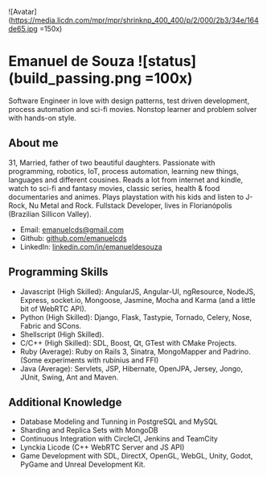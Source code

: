 ![Avatar](https://media.licdn.com/mpr/mpr/shrinknp_400_400/p/2/000/2b3/34e/164de65.jpg =150x)
# Emanuel de Souza ![status](build_passing.png =100x)
Software Engineer in love with design patterns, test driven development, process automation and sci-fi movies. Nonstop learner and problem solver with hands-on style.

## About me
31, Married, father of two beautiful daughters. Passionate with programming, robotics, IoT, process automation, learning new things, languages and different cousines. Reads a lot from internet and kindle, watch to sci-fi and fantasy movies, classic series, health & food documentaries and animes. Plays playstation with his kids and listen to J-Rock, Nu Metal and Rock.
Fullstack Developer, lives in Florianópolis (Brazilian Sillicon Valley).

* Email: [emanuelcds@gmail.com](mailto:emanuelcds@gmail.com)
* Github: [github.com/emanuelcds](http://github.com/emanuelcds)
* LinkedIn: [linkedin.com/in/emanueldesouza](https://www.linkedin.com/in/emanueldesouza)

## Programming Skills
* Javascript (High Skilled): AngularJS, Angular-UI, ngResource, NodeJS, Express, socket.io, Mongoose, Jasmine, Mocha and Karma (and a little bit of WebRTC API).
* Python (High Skilled): Django, Flask, Tastypie, Tornado, Celery, Nose, Fabric and SCons.
* Shellscript (High Skilled).
* C/C++ (High Skilled): SDL, Boost, Qt, GTest with CMake Projects.
* Ruby (Average): Ruby on Rails 3, Sinatra, MongoMapper and Padrino. (Some experiments with rubinius and FFI)
* Java (Average): Servlets, JSP, Hibernate, OpenJPA, Jersey, Jongo, JUnit, Swing, Ant and Maven.

## Additional Knowledge
* Database Modeling and Tunning in PostgreSQL and MySQL
* Sharding and Replica Sets with MongoDB
* Continuous Integration with CircleCI, Jenkins and TeamCity
* Lynckia Licode (C++ WebRTC Server and JS API)
* Game Development with SDL, DirectX, OpenGL, WebGL, Unity, Godot, PyGame and Unreal Development Kit.
